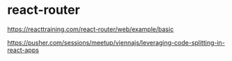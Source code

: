 # react-router


https://reacttraining.com/react-router/web/example/basic




https://pusher.com/sessions/meetup/viennajs/leveraging-code-splitting-in-react-apps











